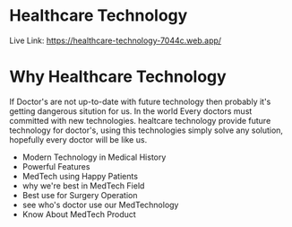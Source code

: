 # Healthcare Technology

Live Link: https://healthcare-technology-7044c.web.app/

# Why Healthcare Technology
If Doctor's are not up-to-date with future technology then probably it's getting dangerous sitution for us. In the world Every doctors must committed with new technologies. healtcare technology provide future technology for doctor's, using this technologies simply solve any solution, hopefully every doctor will be like us. 

<ul>
    <li>Modern Technology in Medical History</li>
    <li> Powerful Features </li>
    <li> MedTech using Happy Patients  </li>
    <li> why we're best in MedTech Field</li>
    <li> Best use for Surgery Operation</li>
    <li> see who's doctor use our MedTechnology</li>
    <li> Know About MedTech Product</li>
</ul>
